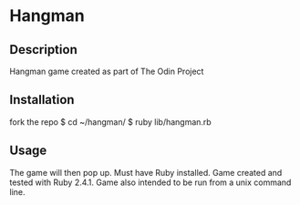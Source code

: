 # Hangman

## Description
  Hangman game created as part of The Odin Project


## Installation
  fork the repo
  <attr> $ cd ~/hangman/
  <attr>$ ruby lib/hangman.rb

## Usage
  The game will then pop up.
  Must have Ruby installed.
  Game created and tested with Ruby 2.4.1.
  Game also intended to be run from a unix command line.

